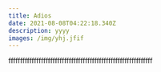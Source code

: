 ```yaml
---
title: Adios
date: 2021-08-08T04:22:18.340Z
description: yyyy
images: /img/yhj.jfif
---
```

ffffffffffffffffffffffffffffffffffffffffffffffffffffffffffffff